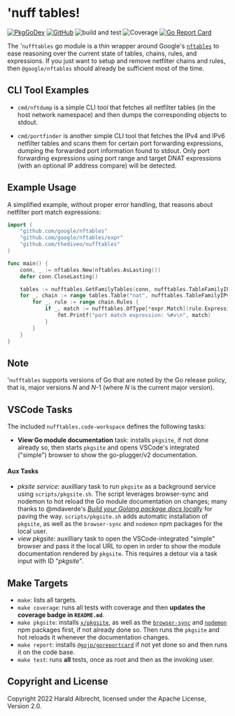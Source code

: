 # 'nuff tables!

[![PkgGoDev](https://img.shields.io/badge/-reference-blue?logo=go&logoColor=white&labelColor=505050)](https://pkg.go.dev/github.com/thediveo/nufftables)
[![GitHub](https://img.shields.io/github/license/thediveo/nufftables)](https://img.shields.io/github/license/thediveo/nufftables)
![build and test](https://github.com/thediveo/nufftables/workflows/build%20and%20test/badge.svg?branch=master)
![Coverage](https://img.shields.io/badge/Coverage-95.2%25-brightgreen)
[![Go Report Card](https://goreportcard.com/badge/github.com/thediveo/nufftables)](https://goreportcard.com/report/github.com/thediveo/nufftables)

The '`nufftables` go module is a thin wrapper around Google's
[`nftables`](https://github.com/google/nftables) to ease reasoning over the
current state of tables, chains, rules, and expressions. If you just want to
setup and remove netfilter chains and rules, then `@google/nftables` should
already be sufficient most of the time.

## CLI Tool Examples

- `cmd/nftdump` is a simple CLI tool that fetches all netfilter tables (in the
  host network namespace) and then dumps the corresponding objects to stdout.

- `cmd/portfinder` is another simple CLI tool that fetches the IPv4 and IPv6
  netfilter tables and scans them for certain port forwarding expressions,
  dumping the forwarded port information found to stdout. Only port forwarding
  expressions using port range and target DNAT expressions (with an optional IP
  address compare) will be detected.

## Example Usage

A simplified example, without proper error handling, that reasons about
netfilter port match expressions:

```go
import (
    "github.com/google/nftables"
    "github.com/google/nftables/expr"
    "github.com/thediveo/nufftables"
)

func main() {
    conn, _ := nftables.New(nftables.AsLasting())
    defer conn.CloseLasting()

    tables := nufftables.GetFamilyTables(conn, nufftables.TableFamilyIPv4)
    for _, chain := range tables.Table("nat", nufftables.TableFamilyIPv4) {
        for _, rule := range chain.Rules {
            if _, match := nufftables.OfType[*expr.Match](rule.Expressions()); match != nil {
                fmt.Printf("port match expression: %#v\n", match)
            }
        }
    }
}
```

## Note

'`nufftables` supports versions of Go that are noted by the Go release policy,
that is, major versions _N_ and _N_-1 (where _N_ is the current major version).

## VSCode Tasks

The included `nufftables.code-workspace` defines the following tasks:

- **View Go module documentation** task: installs `pkgsite`, if not done already
  so, then starts `pkgsite` and opens VSCode's integrated ("simple") browser to
  show the go-plugger/v2 documentation.

#### Aux Tasks

- _pksite service_: auxilliary task to run `pkgsite` as a background service
  using `scripts/pkgsite.sh`. The script leverages browser-sync and nodemon to
  hot reload the Go module documentation on changes; many thanks to @mdaverde's
  [_Build your Golang package docs
  locally_](https://mdaverde.com/posts/golang-local-docs) for paving the way.
  `scripts/pkgsite.sh` adds automatic installation of `pkgsite`, as well as the
  `browser-sync` and `nodemon` npm packages for the local user.
- _view pkgsite_: auxilliary task to open the VSCode-integrated "simple" browser
  and pass it the local URL to open in order to show the module documentation
  rendered by `pkgsite`. This requires a detour via a task input with ID
  "_pkgsite_".

## Make Targets

- `make`: lists all targets.
- `make coverage`: runs all tests with coverage and then **updates the coverage
  badge in `README.md`**.
- `make pkgsite`: installs [`x/pkgsite`](golang.org/x/pkgsite/cmd/pkgsite), as
  well as the [`browser-sync`](https://www.npmjs.com/package/browser-sync) and
  [`nodemon`](https://www.npmjs.com/package/nodemon) npm packages first, if not
  already done so. Then runs the `pkgsite` and hot reloads it whenever the
  documentation changes.
- `make report`: installs
  [`@gojp/goreportcard`](https://github.com/gojp/goreportcard) if not yet done
  so and then runs it on the code base.
- `make test`: runs **all** tests, once as root and then as the invoking user.

## Copyright and License

Copyright 2022 Harald Albrecht, licensed under the Apache License, Version 2.0.
